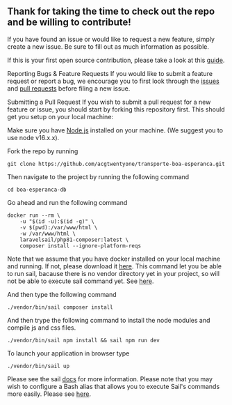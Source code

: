 ## Thank for taking the time to check out the repo and be willing to contribute!

If you have found an issue or would like to request a new feature, simply create a new issue. Be sure to fill out as much information as possible.

If this is your first open source contribution, please take a look at this [guide](https://github.com/freeCodeCamp/how-to-contribute-to-open-source).

Reporting Bugs & Feature Requests If you would like to submit a feature request or report a bug, we encourage you to first look through the [issues](https://github.com/acgtwentyone/boa-esperanca-db/issues) and [pull requests](https://github.com/acgtwentyone/boa-esperanca-db/pulls) before filing a new issue.

Submitting a Pull Request If you wish to submit a pull request for a new feature or issue, you should start by forking this repository first. This should get you setup on your local machine:

Make sure you have [Node.js](https://nodejs.org/en/) installed on your machine. (We suggest you to use node v16.x.x). 

Fork the repo by running 

```
git clone https://github.com/acgtwentyone/transporte-boa-esperanca.git
``` 

Then navigate to the project by running the following command 

```
cd boa-esperanca-db 
```

Go ahead and run the following command

```
docker run --rm \
    -u "$(id -u):$(id -g)" \
    -v $(pwd):/var/www/html \
    -w /var/www/html \
    laravelsail/php81-composer:latest \
    composer install --ignore-platform-reqs
```

Note that we assume that you have docker installed on your local machine and running. If not, please download it [here](https://www.docker.com/get-started/). This command let you be able to run sail, bacause there is no vendor directory yet in your project, so will not be able to execute sail command yet. See [here](https://laravel.com/docs/8.x/sail#installing-composer-dependencies-for-existing-projects).

And then type the following command 

```
./vendor/bin/sail composer install
```

And then trype the following command to install the node modules and compile js and css files.

```
./vendor/bin/sail npm install && sail npm run dev
```

To launch your application in browser type

```
./vendor/bin/sail up
```

Please see the sail [docs](https://laravel.com/docs/9.x/sail) for more information. Please note that you may wish to configure a Bash alias that allows you to execute Sail's commands more easily. Please see [here](https://laravel.com/docs/9.x/sail#configuring-a-bash-alias). 
